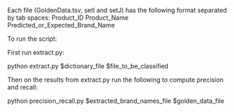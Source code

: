 Each file (GoldenData.tsv, setI and setJ) has the following format separated by tab spaces:
Product_ID Product_Name  Predicted_or_Expected_Brand_Name 

To run the script: 

First run extract.py: 

python extract.py $dictionary_file $file_to_be_classified



Then on the results from extract.py run the following to compute precision and recall:

python precision_recall.py $extracted_brand_names_file $golden_data_file


